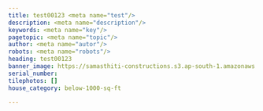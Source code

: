 ```yaml
---
title: test00123 <meta name="test"/>
description: <meta name="description"/>
keywords: <meta name="key"/>
pagetopic: <meta name="topic"/>
author: <meta name="autor"/>
robots: <meta name="robots"/>
heading: test00123
banner_image: https://samasthiti-constructions.s3.ap-south-1.amazonaws.com/uploads/5038590.png
serial_number: 
tilephotos: []
house_category: below-1000-sq-ft

---
```


